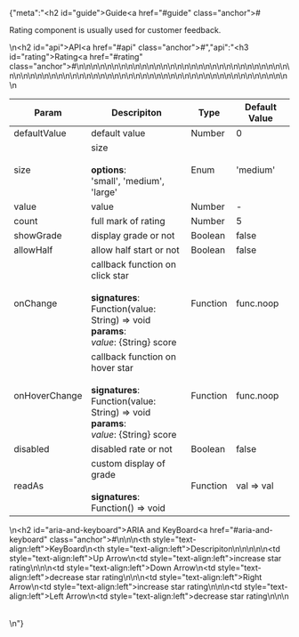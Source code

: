 {"meta":"<h2 id=\"guide\">Guide<a href=\"#guide\" class=\"anchor\">#</a></h2><p>Rating component is usually used for customer feedback.</p>\n<h2 id=\"api\">API<a href=\"#api\" class=\"anchor\">#</a></h2>","api":"<h3 id=\"rating\">Rating<a href=\"#rating\" class=\"anchor\">#</a></h3><table>\n<thead>\n<tr>\n<th>Param</th>\n<th>Descripiton</th>\n<th>Type</th>\n<th>Default Value</th>\n</tr>\n</thead>\n<tbody>\n<tr>\n<td>defaultValue</td>\n<td>default value</td>\n<td>Number</td>\n<td>0</td>\n</tr>\n<tr>\n<td>size</td>\n<td>size<br><br><strong>options</strong>:<br>&apos;small&apos;, &apos;medium&apos;, &apos;large&apos;</td>\n<td>Enum</td>\n<td>&apos;medium&apos;</td>\n</tr>\n<tr>\n<td>value</td>\n<td>value</td>\n<td>Number</td>\n<td>-</td>\n</tr>\n<tr>\n<td>count</td>\n<td>full mark of rating</td>\n<td>Number</td>\n<td>5</td>\n</tr>\n<tr>\n<td>showGrade</td>\n<td>display grade or not</td>\n<td>Boolean</td>\n<td>false</td>\n</tr>\n<tr>\n<td>allowHalf</td>\n<td>allow half start or not</td>\n<td>Boolean</td>\n<td>false</td>\n</tr>\n<tr>\n<td>onChange</td>\n<td>callback function on click star<br><br><strong>signatures</strong>:<br>Function(value: String) =&gt; void<br><strong>params</strong>:<br><em>value</em>: {String} score</td>\n<td>Function</td>\n<td>func.noop</td>\n</tr>\n<tr>\n<td>onHoverChange</td>\n<td>callback function on hover star<br><br><strong>signatures</strong>:<br>Function(value: String) =&gt; void<br><strong>params</strong>:<br><em>value</em>: {String} score</td>\n<td>Function</td>\n<td>func.noop</td>\n</tr>\n<tr>\n<td>disabled</td>\n<td>disabled rate or not</td>\n<td>Boolean</td>\n<td>false</td>\n</tr>\n<tr>\n<td>readAs</td>\n<td>custom display of grade<br><br><strong>signatures</strong>:<br>Function() =&gt; void</td>\n<td>Function</td>\n<td>val =&gt; val</td>\n</tr>\n</tbody>\n</table>\n<h2 id=\"aria-and-keyboard\">ARIA and KeyBoard<a href=\"#aria-and-keyboard\" class=\"anchor\">#</a></h2><table>\n<thead>\n<tr>\n<th style=\"text-align:left\">KeyBoard</th>\n<th style=\"text-align:left\">Descripiton</th>\n</tr>\n</thead>\n<tbody>\n<tr>\n<td style=\"text-align:left\">Up Arrow</td>\n<td style=\"text-align:left\">increase star rating</td>\n</tr>\n<tr>\n<td style=\"text-align:left\">Down Arrow</td>\n<td style=\"text-align:left\">decrease star rating</td>\n</tr>\n<tr>\n<td style=\"text-align:left\">Right Arrow</td>\n<td style=\"text-align:left\">increase star rating</td>\n</tr>\n<tr>\n<td style=\"text-align:left\">Left Arrow</td>\n<td style=\"text-align:left\">decrease star rating</td>\n</tr>\n</tbody>\n</table>\n"}